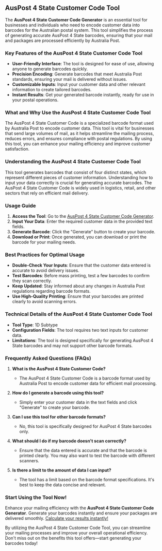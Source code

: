 ## AusPost 4 State Customer Code Tool

The **AusPost 4 State Customer Code Generator** is an essential tool for businesses and individuals who need to encode customer data into barcodes for the Australian postal system. This tool simplifies the process of generating accurate AusPost 4 State barcodes, ensuring that your mail and packages are processed efficiently by Australia Post.

### Key Features of the AusPost 4 State Customer Code Tool
- **User-Friendly Interface**: The tool is designed for ease of use, allowing anyone to generate barcodes quickly.
- **Precision Encoding**: Generate barcodes that meet Australia Post standards, ensuring your mail is delivered without issues.
- **Customizable Inputs**: Input your customer data and other relevant information to create tailored barcodes.
- **Instant Results**: Get your generated barcode instantly, ready for use in your postal operations.

### What and Why Use the AusPost 4 State Customer Code Tool
The AusPost 4 State Customer Code is a specialized barcode format used by Australia Post to encode customer data. This tool is vital for businesses that send large volumes of mail, as it helps streamline the mailing process, reduces errors, and ensures compliance with postal regulations. By using this tool, you can enhance your mailing efficiency and improve customer satisfaction.

### Understanding the AusPost 4 State Customer Code Tool
This tool generates barcodes that consist of four distinct states, which represent different pieces of customer information. Understanding how to input your data correctly is crucial for generating accurate barcodes. The AusPost 4 State Customer Code is widely used in logistics, retail, and other sectors that rely on efficient mail delivery.

### Usage Guide
1. **Access the Tool**: Go to the [AusPost 4 State Customer Code Generator](https://www.inayam.co/barcode/auspost).
2. **Input Your Data**: Enter the required customer data in the provided text fields.
3. **Generate Barcode**: Click the "Generate" button to create your barcode.
4. **Download or Print**: Once generated, you can download or print the barcode for your mailing needs.

### Best Practices for Optimal Usage
- **Double-Check Your Inputs**: Ensure that the customer data entered is accurate to avoid delivery issues.
- **Test Barcodes**: Before mass printing, test a few barcodes to confirm they scan correctly.
- **Keep Updated**: Stay informed about any changes in Australia Post regulations regarding barcode formats.
- **Use High-Quality Printing**: Ensure that your barcodes are printed clearly to avoid scanning errors.

### Technical Details of the AusPost 4 State Customer Code Tool
- **Tool Type**: 1D Subtype
- **Configuration Fields**: The tool requires two text inputs for customer data.
- **Limitations**: The tool is designed specifically for generating AusPost 4 State barcodes and may not support other barcode formats.

### Frequently Asked Questions (FAQs)

1. **What is the AusPost 4 State Customer Code?**
   - The AusPost 4 State Customer Code is a barcode format used by Australia Post to encode customer data for efficient mail processing.

2. **How do I generate a barcode using this tool?**
   - Simply enter your customer data in the text fields and click "Generate" to create your barcode.

3. **Can I use this tool for other barcode formats?**
   - No, this tool is specifically designed for AusPost 4 State barcodes only.

4. **What should I do if my barcode doesn't scan correctly?**
   - Ensure that the data entered is accurate and that the barcode is printed clearly. You may also want to test the barcode with different scanners.

5. **Is there a limit to the amount of data I can input?**
   - The tool has a limit based on the barcode format specifications. It's best to keep the data concise and relevant.

### Start Using the Tool Now!
Enhance your mailing efficiency with the **AusPost 4 State Customer Code Generator**. Generate your barcodes instantly and ensure your packages are delivered smoothly. [Calculate your results instantly!](https://www.inayam.co/barcode/auspost) 

By utilizing the AusPost 4 State Customer Code Tool, you can streamline your mailing processes and improve your overall operational efficiency. Don't miss out on the benefits this tool offers—start generating your barcodes today!